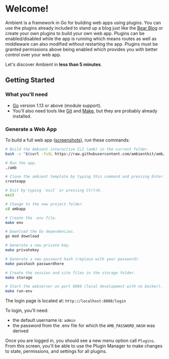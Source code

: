 # Welcome!

Ambient is a framework in Go for building web apps using plugins. You can use the plugins already included to stand up a blog just like the [Bear Blog](https://bearblog.dev/) or create your own plugins to build your own web app. Plugins can be enabled/disabled while the app is running which means routes as well as middleware can also modified without restarting the app. Plugins must be granted permissions above being enabled which provides you with better control over your web app.

Let's discover Ambient in **less than 5 minutes**.

## Getting Started

### What you'll need

- [Go](https://go.dev/doc/install) version 1.13 or above (module support).
- You'll also need tools like [Git](https://git-scm.com/) and [Make](https://www.gnu.org/software/make/manual/make.html), but they are probably already installed.

### Generate a Web App

To build a full web app ([screenshots](https://github.com/ambientkit/ambient#screenshots)), run these commands:

```bash
# Build the Ambient interactive CLI (amb) in the current folder.
bash -c "$(curl -fsSL https://raw.githubusercontent.com/ambientkit/amb/main/bash/install.sh)"

# Run the app.
./amb

# Clone the ambient template by typing this command and pressing Enter.
createapp

# Exit by typing `exit` or pressing Ctrl+D.
exit

# Change to the new project folder.
cd ambapp

# Create the .env file.
make env

# Download the Go dependencies.
go mod download

# Generate a new private key.
make privatekey

# Generate a new password hash (replace with your password).
make passhash passwordhere

# Create the session and site files in the storage folder.
make storage

# Start the webserver on port 8080 (local development with no Docker).
make run-env
```

The login page is located at: `http://localhost:8080/login`

To login, you'll need:

- the default username is: `admin`
- the password from the .env file for which the `AMB_PASSWORD_HASH` was derived

Once you are logged in, you should see a new menu option call `Plugins`. From this screen, you'll be able to use the Plugin Manager to make changes to state, permissions, and settings for all plugins.